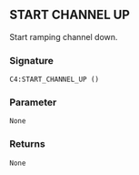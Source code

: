 ## START CHANNEL UP

Start ramping channel down.


### Signature

`C4:START_CHANNEL_UP ()`


### Parameter

`None`


### Returns

`None`